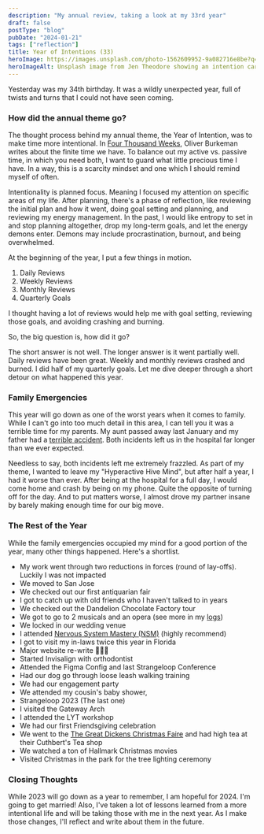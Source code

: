 ```yaml
---
description: "My annual review, taking a look at my 33rd year"
draft: false
postType: "blog"
pubDate: "2024-01-21"
tags: ["reflection"]
title: Year of Intentions (33)
heroImage: https://images.unsplash.com/photo-1562609952-9a082716e8be?q=80&w=2370&auto=format&fit=crop&ixlib=rb-4.0.3&ixid=M3wxMjA3fDB8MHxwaG90by1wYWdlfHx8fGVufDB8fHx8fA%3D%3D
heroImageAlt: Unsplash image from Jen Theodore showing an intention card
---
```


Yesterday was my 34th birthday. It was a wildly unexpected year, full of twists and turns that I could not have seen coming.

### How did the annual theme go?

The thought process behind my annual theme, the Year of Intention, was to make time more intentional. In [Four Thousand Weeks](/curation/books/2022-02-21-four-thousand-weeks), Oliver Burkeman writes about the finite time we have. To balance out my active vs. passive time, in which you need both, I want to guard what little precious time I have. In a way, this is a scarcity mindset and one which I should remind myself of often.

Intentionality is planned focus. Meaning I focused my attention on specific areas of my life. After planning, there's a phase of reflection, like reviewing the initial plan and how it went, doing goal setting and planning, and reviewing my energy management. In the past, I would like entropy to set in and stop planning altogether, drop my long-term goals, and let the energy demons enter. Demons may include procrastination, burnout, and being overwhelmed.

At the beginning of the year, I put a few things in motion.

1. Daily Reviews
2. Weekly Reviews
3. Monthly Reviews
4. Quarterly Goals

I thought having a lot of reviews would help me with goal setting, reviewing those goals, and avoiding crashing and burning.

So, the big question is, how did it go?

The short answer is not well. The longer answer is it went partially well. Daily reviews have been great. Weekly and monthly reviews crashed and burned. I did half of my quarterly goals. Let me dive deeper through a short detour on what happened this year.

### Family Emergencies

This year will go down as one of the worst years when it comes to family. While I can't go into too much detail in this area, I can tell you it was a terrible time for my parents. My aunt passed away last January and my father had a [terrible accident](/blog/2023-08-11-hospital-vibes). Both incidents left us in the hospital far longer than we ever expected. 

Needless to say, both incidents left me extremely frazzled. As part of my theme, I wanted to leave my "Hyperactive Hive Mind", but after half a year, I had it worse than ever. After being at the hospital for a full day, I would come home and crash by being on my phone. Quite the opposite of turning off for the day. And to put matters worse, I almost drove my partner insane by barely making enough time for our big move.

### The Rest of the Year

While the family emergencies occupied my mind for a good portion of the year, many other things happened. Here's a shortlist.

- My work went through two reductions in forces (round of lay-offs). Luckily I was not impacted
- We moved to San Jose
- We checked out our first antiquarian fair
- I got to catch up with old friends who I haven't talked to in years
- We checked out the Dandelion Chocolate Factory tour
- We got to go to 2 musicals and an opera (see more in my [logs](/log/2023))
- We locked in our wedding venue
- I attended [Nervous System Mastery (NSM)](https://nsmastery.com/) (highly recommend)
- I got to visit my in-laws twice this year in Florida
- Major website re-write 🧑🏽‍💻
- Started Invisalign with orthodontist
- Attended the Figma Config and last Strangeloop Conference
- Had our dog go through loose leash walking training
- We had our engagement party
- We attended my cousin's baby shower, 
- Strangeloop 2023 (The last one)
- I visited the Gateway Arch
- I attended the LYT workshop
- We had our first Friendsgiving celebration
- We went to the [The Great Dickens Christmas Faire](https://dickensfair.com/general-information/) and had high tea at their Cuthbert's Tea shop 
- We watched a ton of Hallmark Christmas movies
- Visited Christmas in the park for the tree lighting ceremony

### Closing Thoughts

While 2023 will go down as a year to remember, I am hopeful for 2024. I'm going to get married! Also, I've taken a lot of lessons learned from a more intentional life and will be taking those with me in the next year. As I make those changes, I'll reflect and write about them in the future.
